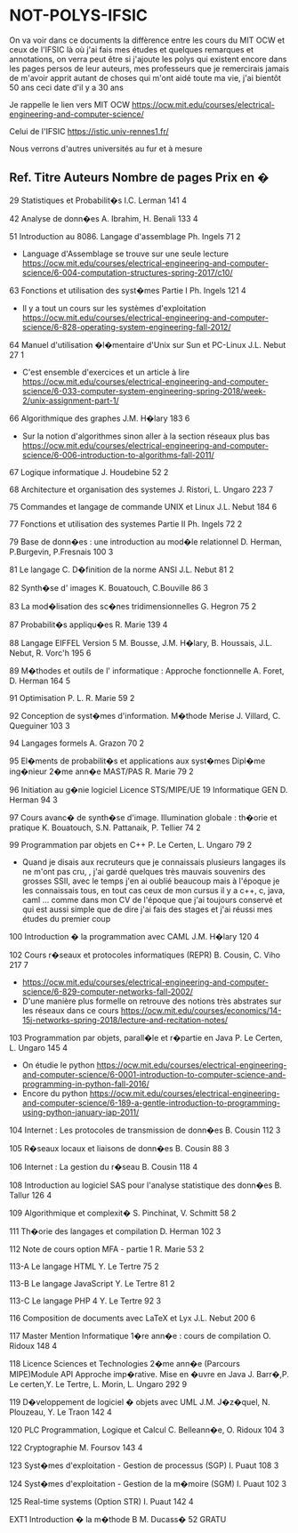 # NOT-POLYS-IFSIC

On va voir dans ce documents la diffèrence entre les cours du MIT OCW et ceux de l'IFSIC là où j'ai fais mes études et quelques remarques et annotations, on verra peut être si j'ajoute les polys qui existent encore dans les pages persos de leur auteurs, mes professeurs que je remercirais jamais de m'avoir apprit autant de choses qui m'ont aidé toute ma vie, j'ai bientôt 50 ans ceci date d'il y a 30 ans

Je rappelle le lien vers MIT OCW
https://ocw.mit.edu/courses/electrical-engineering-and-computer-science/

Celui de l'IFSIC https://istic.univ-rennes1.fr/

Nous verrons d'autres universités au fur et à mesure

Ref. 	Titre	Auteurs	Nombre de pages	Prix en �
---

29	Statistiques et Probabilit�s	I.C. Lerman	141	4

42	Analyse de donn�es	A. Ibrahim, H. Benali	133	4

51	Introduction au 8086. Langage d'assemblage	Ph. Ingels	71	2
- Language d'Assemblage se trouve sur une seule lecture https://ocw.mit.edu/courses/electrical-engineering-and-computer-science/6-004-computation-structures-spring-2017/c10/

63	Fonctions et utilisation des syst�mes Partie I	Ph. Ingels	121	4
- Il y a tout un cours sur les systèmes d'exploitation https://ocw.mit.edu/courses/electrical-engineering-and-computer-science/6-828-operating-system-engineering-fall-2012/

64	Manuel d'utilisation �l�mentaire d'Unix sur Sun et PC-Linux	J.L. Nebut	27	1
- C'est ensemble d'exercices et un article à lire https://ocw.mit.edu/courses/electrical-engineering-and-computer-science/6-033-computer-system-engineering-spring-2018/week-2/unix-assignment-part-1/

66	Algorithmique des graphes	J.M. H�lary	183	6
- Sur la notion d'algorithmes sinon aller à la section réseaux plus bas https://ocw.mit.edu/courses/electrical-engineering-and-computer-science/6-006-introduction-to-algorithms-fall-2011/

67	Logique informatique	J. Houdebine	52	2


68	Architecture et organisation des systemes	J. Ristori, L. Ungaro	223	7

75	Commandes et langage de commande UNIX et Linux	J.L. Nebut	184	6

77	Fonctions et utilisation des systemes Partie II	Ph. Ingels	72	2

79	Base de donn�es : une introduction au mod�le relationnel	D. Herman, P.Burgevin, P.Fresnais	100	3

81	Le langage C. D�finition de la norme ANSI	J.L. Nebut	81	2

82	Synth�se d' images	K. Bouatouch, C.Bouville	86	3

83	La mod�lisation des sc�nes tridimensionnelles	G. Hegron	75	2

87	Probabilit�s appliqu�es	R. Marie	139	4

88	Langage EIFFEL Version 5	M. Bousse, J.M. H�lary, B. Houssais, J.L. Nebut, R. Vorc'h	195	6

89	M�thodes et outils de l' informatique : Approche fonctionnelle	A. Foret, D. Herman	164	5

91	Optimisation P. L.	R. Marie	59	2

92	Conception de syst�mes d'information. M�thode Merise	J. Villard, C. Queguiner	103	3

94	Langages formels	A. Grazon	70	2

95	El�ments de probabilit�s et applications aux syst�mes Dipl�me ing�nieur 2�me ann�e MAST/PAS	R. Marie	79	2

96	Initiation au g�nie logiciel Licence STS/MIPE/UE 19 Informatique GEN	D. Herman	94	3

97	Cours avanc� de synth�se d'image. Illumination globale : th�orie et pratique	K. Bouatouch, S.N. Pattanaik, P. Tellier	74	2

99	Programmation par objets en C++	P. Le Certen, L. Ungaro	79	2
- Quand je disais aux recruteurs que je connaissais plusieurs langages ils ne m'ont pas cru, , j'ai gardé quelques très mauvais souvenirs des grosses SSII, avec le temps j'en ai oublié beaucoup mais à l'époque je les connaissais tous, en tout cas ceux de mon cursus il y a c++, c, java, caml ... comme dans mon CV de l'époque que j'ai toujours conservé et qui est aussi simple que de dire j'ai fais des stages et j'ai réussi mes études du premier coup

100	Introduction � la programmation avec CAML	J.M. H�lary	120	4

102	Cours r�seaux et protocoles informatiques (REPR)	B. Cousin, C. Viho	217	7
- https://ocw.mit.edu/courses/electrical-engineering-and-computer-science/6-829-computer-networks-fall-2002/
- D'une manière plus formelle on retrouve des notions très abstrates sur les réseaux dans ce cours https://ocw.mit.edu/courses/economics/14-15j-networks-spring-2018/lecture-and-recitation-notes/

103	Programmation par objets, parall�le et r�partie en Java	P. Le Certen, L. Ungaro	145	4
- On étudie le python https://ocw.mit.edu/courses/electrical-engineering-and-computer-science/6-0001-introduction-to-computer-science-and-programming-in-python-fall-2016/
- Encore du python https://ocw.mit.edu/courses/electrical-engineering-and-computer-science/6-189-a-gentle-introduction-to-programming-using-python-january-iap-2011/

104	Internet : Les protocoles de transmission de donn�es	B. Cousin	112	3

105	R�seaux locaux et liaisons de donn�es	B. Cousin	88	3

106	Internet : La gestion du r�seau	B. Cousin	118	4

108	Introduction au logiciel SAS pour l'analyse statistique des donn�es	B. Tallur	126	4

109	Algorithmique et complexit�	S. Pinchinat, V. Schmitt	58	2

111	Th�orie des langages et compilation	D. Herman	102	3

112	Note de cours option MFA - partie 1	R. Marie	53	2

113-A	Le langage HTML	Y. Le Tertre	75	2

113-B	Le langage JavaScript	Y. Le Tertre	81	2

113-C	Le langage PHP 4	Y. Le Tertre	92	3

116	Composition de documents avec LaTeX et Lyx	J.L. Nebut	200	6

117	Master Mention Informatique 1�re ann�e : cours de compilation	O. Ridoux	148	4

118	Licence Sciences et Technologies 2�me ann�e (Parcours MIPE)Module API Approche imp�rative. Mise en �uvre en Java	J. Barr�,P. Le certen,Y. Le Tertre, L. Morin, L. Ungaro	292	9

119	D�veloppement de logiciel � objets avec UML	J.M. J�z�quel, N. Plouzeau, Y. Le Traon	142	4

120	PLC Programmation, Logique et Calcul	C. Belleann�e, O. Ridoux	104	3

122	Cryptographie	M. Foursov	143	4

123	Syst�mes d'exploitation - Gestion de processus (SGP)	I. Puaut	108	3

124	Syst�mes d'exploitation - Gestion de la m�moire (SGM)	I. Puaut	102	3

125	Real-time systems (Option STR)	I. Puaut	142	4

EXT1	Introduction � la m�thode B	M. Ducass�	52	GRATU
